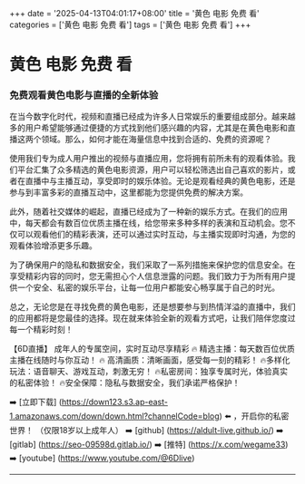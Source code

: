 +++
date = '2025-04-13T04:01:17+08:00'
title = '黄色 电影 免费 看'
categories = ['黄色 电影 免费 看']
tags = ['黄色 电影 免费 看']
+++

# 黄色 电影 免费 看

### 免费观看黄色电影与直播的全新体验

在当今数字化时代，视频和直播已经成为许多人日常娱乐的重要组成部分。越来越多的用户希望能够通过便捷的方式找到他们感兴趣的内容，尤其是在黄色电影和直播这两个领域。那么，如何才能在海量信息中找到合适的、免费的资源呢？

使用我们专为成人用户推出的视频与直播应用，您将拥有前所未有的观看体验。我们平台汇集了众多精选的黄色电影资源，用户可以轻松筛选出自己喜欢的影片，或者在直播中与主播互动，享受即时的娱乐体验。无论是观看经典的黄色电影，还是参与到丰富多彩的直播互动中，这里都能为您提供免费的解决方案。

此外，随着社交媒体的崛起，直播已经成为了一种新的娱乐方式。在我们的应用中，每天都会有数百位优质主播在线，给您带来多种多样的表演和互动机会。您不仅可以观看他们的精彩表演，还可以通过实时互动，与主播实现即时沟通，为您的观看体验增添更多乐趣。

为了确保用户的隐私和数据安全，我们采取了一系列措施来保护您的信息安全。在享受精彩内容的同时，您无需担心个人信息泄露的问题。我们致力于为所有用户提供一个安全、私密的娱乐平台，让每一位用户都能安心畅享属于自己的时光。

总之，无论您是在寻找免费的黄色电影，还是想要参与到热情洋溢的直播中，我们的应用都将是您最佳的选择。现在就来体验全新的观看方式吧，让我们陪伴您度过每一个精彩时刻！

【6D直播】
成年人的专属空间，实时互动尽享精彩
🔥 精选主播：每天数百位优质主播在线随时与你互动！
🔥 高清画质：清晰画面，感受每一刻的精彩！
🔥多样化玩法：语音聊天、游戏互动，刺激无穷！
🔥私密房间：独享专属时光，体验真实的私密体验！
🔥安全保障：隐私与数据安全，我们承诺严格保护！

➡️ [立即下载] (https://down123.s3.ap-east-1.amazonaws.com/down/down.html?channelCode=blog) ⬅️ ，开启你的私密世界！ （仅限18岁以上成年人）
➡️ [github] (https://aldult-live.github.io/)
➡️ [gitlab] (https://seo-09598d.gitlab.io/)
➡️ [推特] (https://x.com/wegame33)
➡️ [youtube] (https://www.youtube.com/@6Dlive)

---
